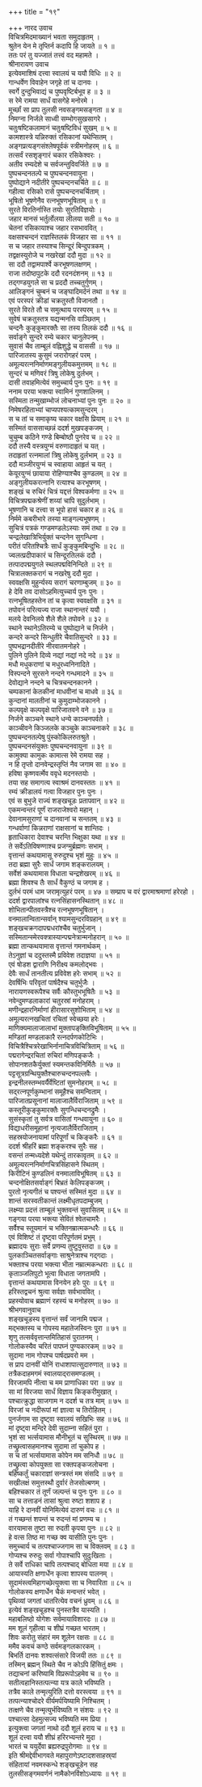 +++
title = "१९"

+++
नारद उवाच  
विचित्रमिदमाख्यानं भवता समुदाहृतम् ।  
श्रुतेन येन मे तृप्तिर्न कदापि हि जायते ॥ १ ॥  
ततः परं तु यज्जातं तत्त्वं वद महामते ।  
श्रीनारायण उवाच  
इत्येवमाशिषं दत्त्वा स्वालयं च ययौ विधिः ॥ २ ॥  
गान्धर्वेण विवाहेन जगृहे तां च दानवः ।  
स्वर्गे दुन्दुभिवाद्यं च पुष्पवृष्टिर्बभूव ह ॥ ३ ॥  
स रेमे रामया सार्धं वासगेहे मनोरमे ।  
मूर्च्छां सा प्राप तुलसी नवसङ्‌गमसङ्‌गता ॥ ४ ॥  
निमग्ना निर्जले साध्वी सम्भोगसुखसागरे ।  
चतुःषष्टिकलामानं चतुःषष्टिविधं सुखम् ॥ ५ ॥  
कामशास्त्रे यन्निरुक्तं रसिकानां यथेप्सितम् ।  
अङ्‌गप्रत्यङ्‌गसंश्लेषपूर्वकं स्त्रीमनोहरम् ॥ ६ ॥  
तत्सर्वं रसशृङ्‌गारं चकार रसिकेश्वरः ।  
अतीव रम्यदेशे च सर्वजन्तुविवर्जिते ॥ ७ ॥  
पुष्पचन्दनतल्पे च पुष्पचन्दनवायुना ।  
पुष्पोद्याने नदीतीरे पुष्पचन्दनचर्चिते ॥ ८ ॥  
गहीत्वा रसिको रासे पुष्पचन्दनचर्चिताम् ।  
भूषितो भूषणेनैव रत्नभूषणभूषिताम् ॥ ९ ॥  
सुरते विरतिर्नास्ति तयोः सुरतिविज्ञयोः ।  
जहार मानसं भर्तुर्लोलया लीलया सती ॥ १० ॥  
चेतनां रसिकायाश्च जहार रसभाववित् ।  
वक्षसश्चन्दनं राज्ञस्तिलकं विजहार सा ॥ ११ ॥  
स च जहार तस्याश्च सिन्दूरं बिन्दुपत्रकम् ।  
तद्वक्षस्युरोजे च नखरेखां ददौ मुदा ॥ १२ ॥  
सा ददौ तद्वामपार्श्वे करभूषणलक्षणम् ।  
राजा तदोष्ठपुटके ददौ रदनदंशनम् ॥ १३ ॥  
तद्‌गण्डयुगले सा च प्रददौ तच्चतुर्गुणम् ।  
आलिङ्‌गनं चुम्बनं च जङ्‌घादिमर्दनं तथा ॥ १४ ॥  
एवं परस्परं क्रीडां चक्रतुस्तौ विजानतौ ।  
सुरते विरते तौ च समुत्थाय परस्परम् ॥ १५ ॥  
सुवेषं चक्रतुस्तत्र यद्यन्मनसि वाञ्छितम् ।  
चन्दनैः कुङ्‌कुमारक्तैः सा तस्य तिलकं ददौ ॥ १६ ॥  
सर्वाङ्‌गे सुन्दरे रम्ये चकार चानुलेपनम् ।  
सुवासं चैव ताम्बूलं वह्निशुद्धे च वाससी ॥ १७ ॥  
पारिजातस्य कुसुमं जरारोगहरं परम् ।  
अमूल्यरत्ननिर्माणमङ्‌गुलीयकमुत्तमम् ॥ १८ ॥  
सुन्दरं च मणिवरं त्रिषु लोकेषु दुर्लभम् ।  
दासी तवाहमित्येवं समुच्चार्य पुनः पुनः ॥ १९ ॥  
ननाम परया भक्त्या स्वामिनं गुणशालिनम् ।  
सस्मिता तन्मुखाम्भोजं लोचनाभ्यां पुनः पुनः ॥ २० ॥  
निमेषरहिताभ्यां चाप्यपश्यत्कामसुन्दरम् ।  
स च तां च समाकृष्य चकार वक्षसि प्रियाम् ॥ २१ ॥  
सस्मितं वाससाच्छन्नं ददर्श मुखपङ्‌कजम् ।  
चुचुम्ब कठिने गण्डे बिम्बोष्ठौ पुनरेव च ॥ २२ ॥  
ददौ तस्यै वस्त्रयुग्मं वरुणादाहृतं च यत् ।  
तदाहृतां रत्नमालां त्रिषु लोकेषु दुर्लभाम् ॥ २३ ॥  
ददौ मञ्जीरयुग्मं च स्वाहाया आहृतं च यत् ।  
केयूरयुग्मं छायाया रोहिण्याश्चैव कुण्डलम् ॥ २४ ॥  
अङ्‌गुलीयकरत्नानि रत्याश्च करभूषणम् ।  
शङ्‌खं च रुचिरं चित्रं यद्दत्तं विश्वकर्मणा ॥ २५ ॥  
विचित्रपद्मकश्रेणीं शय्यां चापि सुदुर्लभाम् ।  
भूषणानि च दत्त्वा स भूपो हासं चकार ह ॥ २६ ॥  
निर्ममे कबरीभारे तस्या माङ्‌गल्यभूषणम् ।  
सुचित्रं पत्रकं गण्डमण्डलेऽस्याः समं तथा ॥ २७ ॥  
चन्द्रलेखात्रिभिर्युक्तं चन्दनेन सुगन्धिना ।  
परीतं परितश्चित्रैः सार्धं कुङ्‌कुमबिन्दुभिः ॥ २८ ॥  
ज्वलत्प्रदीपाकारं च सिन्दूरतिलकं ददौ ।  
तत्पादपद्मयुगले स्थलपद्मविनिन्दिते ॥ २९ ॥  
चित्रालक्तकरागं च नखरेषु ददौ मुदा ।  
स्ववक्षसि मुहुर्न्यस्य सरागं चरणाम्बुजम् ॥ ३० ॥  
हे देवि तव दासोऽहमित्युच्चार्य पुनः पुनः ।  
रत्नभूषितहस्तेन तां च कृत्वा स्ववक्षसि ॥ ३१ ॥  
तपोवनं परित्यज्य राजा स्थानान्तरं ययौ ।  
मलये देवनिलये शैले शैले तपोवने ॥ ३२ ॥  
स्थाने स्थानेऽतिरम्ये च पुष्पोद्याने च निर्जने ।  
कन्दरे कन्दरे सिन्धुतीरे चैवातिसुन्दरे ॥ ३३ ॥  
पुष्पभद्रानदीतीरे नीरवातमनोहरे ।  
पुलिने पुलिने दिव्ये नद्यां नद्यां नदे नदे ॥ ३४ ॥  
मधौ मधुकराणां च मधुरध्वनिनादिते ।  
विस्पन्दने सुरसने नन्दने गन्धमादने ॥ ३५ ॥  
देवोद्याने नन्दने च चित्रचन्दनकानने ।  
चम्पकानां केतकीनां माधवीनां च माधवे ॥ ३६ ॥  
कुन्दानां मालतीनां च कुमुदाम्भोजकानने ।  
कल्पवृक्षे कल्पवृक्षे पारिजातवने वने ॥ ३७ ॥  
निर्जने काञ्चने स्थाने धन्ये काञ्चनपर्वते ।  
काञ्चीवने किञ्जलके कञ्चुके काञ्चनाकरे ॥ ३८ ॥  
पुष्पचन्दनतल्पेषु पुंस्कोकिलरुतश्रुते ।  
पुष्पचन्दनसंयुक्तः पुष्पचन्दनवायुना ॥ ३९ ॥  
कामुक्या कामुकः कामात्स रेमे रामया सह ।  
न हि तृप्तो दानवेन्द्रस्तृप्तिं नैव जगाम सा ॥ ४० ॥  
हविषा कृष्णवर्त्मेव ववृधे मदनस्तयोः ।  
तया सह समागत्य स्वाश्रमं दानवस्ततः ॥ ४१ ॥  
रम्यं क्रीडालयं गत्वा विजहार पुनः पुनः ।  
एवं स बुभुजे राज्यं शङ्‌खचूडः प्रतापवान् ॥ ४२ ॥  
एकमन्वन्तरं पूर्णं राजराजेश्वरो महान् ।  
देवानामसुराणां च दानवानां च सन्ततम् ॥ ४३ ॥  
गन्धर्वाणां किन्नराणां राक्षसानां च शान्तिदः ।  
हृताधिकारा देवाश्च चरन्ति भिक्षुका यथा ॥ ४४ ॥  
ते सर्वेऽतिविषण्णाश्च प्रजग्मुर्ब्रह्मणः सभाम् ।  
वृत्तान्तं कथयामासू रुरुदुश्च भृशं मुहुः ॥ ४५ ॥  
तदा ब्रह्मा सुरैः सार्धं जगाम शङ्‌करालयम् ।  
सर्वेशं कथयामास विधाता चन्द्रशेखरम् ॥ ४६ ॥  
ब्रह्मा शिवश्च तैः सार्धं वैकुण्ठं च जगाम ह ।  
दुर्लभं परमं धाम जरामृत्युहरं परम् ॥ ४७ ॥
सम्प्राप च वरं द्वारमाश्रमाणां हरेरहो ।  
ददर्श द्वारपालांश्च रत्नसिंहासनस्थितान् ॥ ४८ ॥  
शोभितान्पीतवस्त्रैश्च रत्नभूषणभूषितान् ।  
वनमालान्वितान्सर्वान् श्यामसुन्दरविग्रहान् ॥ ४९ ॥  
शङ्‌खचक्रगदापद्मधरांश्चैव चतुर्भुजान् ।  
सस्मितान्स्मेरवक्त्रास्यान्पद्मनेत्रान्मनोहरान् ॥ ५० ॥  
ब्रह्मा तान्कथयामास वृत्तान्तं गमनार्थकम् ।  
तेऽनुज्ञां च ददुस्तस्मै प्रविवेश तदाज्ञया ॥ ५१ ॥  
एवं षोडश द्वाराणि निरीक्ष्य कमलोद्भवः ।  
देवैः सार्धं तानतीत्य प्रविवेश हरेः सभाम् ॥ ५२ ॥  
देवर्षिभिः परिवृतां पार्षदैश्च चतुर्भुजैः ।  
नारायणस्वरूपैश्च सर्वैः कौस्तुभभूषितैः ॥ ५३ ॥  
नवेन्दुमण्डलाकारां चतुरस्रां मनोहराम् ।  
मणीन्द्रहारनिर्माणां हीरासारसुशोभिताम् ॥ ५४ ॥  
अमूल्यरत्नखचितां रचितां स्वेच्छया हरेः ।  
माणिक्यमालाजालाभां मुक्तापङ्‌क्तिविभूषिताम् ॥ ५५ ॥  
मण्डितां मण्डलाकारै रत्नदर्पणकोटिभिः ।  
विचित्रैश्चित्ररेखाभिर्नानाचित्रविचित्रिताम् ॥ ५६ ॥  
पद्मरागेन्द्ररचितां रुचिरां मणिपङ्‌कजैः ।  
सोपानशतकैर्युक्तां स्यमन्तकविनिर्मितैः ॥ ५७ ॥  
पट्टसूत्रग्रन्थियुक्तैश्चारुचन्दनपल्लवैः ।  
इन्द्रनीलस्तम्भवर्यैर्वेष्टितां सुमनोहराम् ॥ ५८ ॥  
सद्‌रत्नपूर्णकुम्भानां समूहैश्च समन्विताम् ।  
पारिजातप्रसूनानां मालाजालैर्विराजिताम् ॥ ५९ ॥  
कस्तूरीकुङ्‌कुमारक्तैः सुगन्धिचन्दनद्रुमैः ।  
सुसंस्कृतां तु सर्वत्र वासितां गन्धवायुना ॥ ६० ॥  
विद्याधरीसमूहानां नृत्यजालैर्विराजिताम् ।  
सहस्रयोजनायामां परिपूर्णां च किङ्‌करैः ॥ ६१ ॥  
ददर्श श्रीहरिं ब्रह्मा शङ्‌करश्च सुरैः सह ।  
वसन्तं तन्मध्यदेशे यथेन्दुं तारकावृतम् ॥ ६२ ॥  
अमूल्यरत्ननिर्माणचित्रसिंहासने स्थितम् ।  
किरीटिनं कुण्डलिनं वनमालाविभूषितम् ॥ ६३ ॥  
चन्दनोक्षितसर्वाङ्‌गं बिभ्रतं केलिपङ्‌कजम् ।  
पुरतो नृत्यगीतं च पश्यन्तं सस्मितं मुदा ॥ ६४ ॥  
शान्तं सरस्वतीकान्तं लक्ष्मीधृतपदाम्बुजम् ।  
लक्ष्म्या प्रदत्तं ताम्बूलं भुक्तवन्तं सुवासितम् ॥ ६५ ॥  
गङ्‌गया परया भक्त्या सेवितं श्वेतचामरैः ।  
सर्वैश्च स्तूयमानं च भक्तिनम्रात्मकन्धरैः ॥ ६६ ॥  
एवं विशिष्टं तं दृष्ट्वा परिपूर्णतमं प्रभुम् ।  
ब्रह्मादयः सुराः सर्वे प्रणम्य तुष्टुवुस्तदा ॥ ६७ ॥  
पुलकाञ्चितसर्वाङ्‌गाः साश्रुनेत्राश्च गद्‌गदाः ।  
भक्ताश्च परया भक्त्या भीता नम्रात्मकन्धराः ॥ ६८ ॥  
कृताञ्जलिपुटो भूत्वा विधाता जगतामपि ।  
वृत्तान्तं कथयामास विनयेन हरेः पुरः ॥ ६९ ॥  
हरिस्तद्वचनं श्रुत्वा सर्वज्ञः सर्वभाववित् ।  
प्रहस्योवाच ब्रह्माणं रहस्यं च मनोहरम् ॥ ७० ॥  
श्रीभगवानुवाच  
शङ्‌खचूडस्य वृत्तान्तं सर्वं जानामि पद्मज ।  
मद्भक्तस्य च गोपस्य महातेजस्विनः पुरा ॥ ७१ ॥  
शृणु तत्सर्ववृत्तान्तमितिहासं पुरातनम् ।  
गोलोकस्यैव चरितं पापघ्नं पुण्यकारकम् ॥ ७२ ॥  
सुदामा नाम गोपश्च पार्षदप्रवरो मम ।  
स प्राप दानवीं योनिं राधाशापात्सुदारुणात् ॥ ७३ ॥  
तत्रैकदाहमगमं स्वालयाद्‌रासमण्डलम् ।  
विरजामपि नीत्वा च मम प्राणाधिका परा ॥ ७४ ॥  
सा मां विरजया सार्धं विज्ञाय किङ्‌करीमुखात् ।  
पश्चात्क्रुद्धा साजगाम न ददर्श च तत्र माम् ॥ ७५ ॥  
विरजां च नदीरूपां मां ज्ञात्वा च तिरोहितम् ।  
पुनर्जगाम सा दृष्ट्वा स्वालयं सखिभिः सह ॥ ७६ ॥  
मां दृष्ट्वा मन्दिरे देवी सुदाम्ना सहितं पुरा ।  
भृशं सा भर्त्सयामास मौनीभूतं च सुस्थिरम् ॥ ७७ ॥  
तच्छ्रुत्वासहमानश्च सुदामा तां चुकोप ह ।  
स च तां भर्त्सयामास कोपेन मम सनिधौ ॥ ७८ ॥  
तच्छ्रुत्वा कोपयुक्ता सा रक्तपङ्‌कजलोचना ।  
बहिष्कर्तुं चकाराज्ञां सन्त्रस्तं मम संसदि ॥ ७९ ॥  
सखीलक्षं समुत्तस्थौ दुर्वारं तेजसोल्बणम् ।  
बहिश्चकार तं तूर्णं जल्पन्तं च पुनः पुनः ॥ ८० ॥  
सा च तत्ताडनं तासां श्रुत्वा रुष्टा शशाप ह ।  
याहि रे दानवीं योनिमित्येवं दारुणं वचः ॥ ८१ ॥  
तं गच्छन्तं शपन्तं च रुदन्तं मां प्रणम्य च ।  
वारयामास तुष्टा सा रुदती कृपया पुनः ॥ ८२ ॥  
हे वत्स तिष्ठ मा गच्छ क्व यासीति पुनः पुनः ।  
समुच्चार्य च तत्पश्चाज्जगाम सा च विक्लवम् ॥ ८३ ॥  
गोप्यश्च रुरुदुः सर्वा गोपाश्चापि सुदुःखिताः ।  
ते सर्वे राधिका चापि तत्पश्चाद्‌ बोधिता मया ॥ ८४ ॥  
आयास्यति क्षणार्धेन कृत्वा शापस्य पालनम् ।  
सुदामंस्त्वमिहागच्छेत्युक्त्वा सा च निवारिता ॥ ८५ ॥  
गोलोकस्य क्षणार्धेन चैकं मन्वन्तरं भवेत् ।  
पृथिव्यां जगतां धातरित्येव वचनं ध्रुवम् ॥ ८६ ॥  
इत्येवं शङ्‌खचूडश्च पुनस्तत्रैव यास्यति ।  
महाबलिष्ठो योगेशः सर्वमायाविशारदः ॥ ८७ ॥  
मम शूलं गृहीत्वा च शीघ्रं गच्छत भारतम् ।  
शिवः करोतु संहारं मम शूलेन रक्षसः ॥ ८८ ॥  
ममैव कवचं कण्ठे सर्वमङ्‌गलकारकम् ।  
बिभर्ति दानवः शश्वत्संसारे विजयी ततः ॥ ८९ ॥  
तस्मिन् ब्रह्मन् स्थिते चैव न कोऽपि हिंसितुं क्षमः ।  
तद्याचनां करिष्यामि विप्ररूपोऽहमेव च ॥ ९० ॥  
सतीत्वहानिस्तत्पत्न्या यत्र काले भविष्यति ।  
तत्रैव काले तन्मृत्युरिति दत्तो वरस्त्वया ॥ ९१ ॥  
तत्पत्न्याश्चोदरे वीर्यमर्पयिष्यामि निश्चितम् ।  
तत्क्षणे चैव तन्मृत्युर्भविष्यति न संशयः ॥ ९२ ॥  
पश्चात्सा देहमुत्सज्य भविष्यति मम प्रिया ।  
इत्युक्त्वा जगतां नाथो ददौ शूलं हराय च ॥ ९३ ॥  
शूलं दत्त्वा ययौ शीघ्रं हरिरभ्यन्तरे मुदा ।  
भारतं च ययुर्देवा ब्रह्यरुद्रपुरोगमाः ॥ ९४ ॥  
इति श्रीमद्देवीभागवते महापुराणेऽष्टादशसाहस्र्यां  
संहितायां नवमस्कन्धे शङ्‌खचूडेन सह  
तुलसीसङ्‌गमवर्णनं नामैकोनविंशोऽध्यायः ॥ १९ ॥
